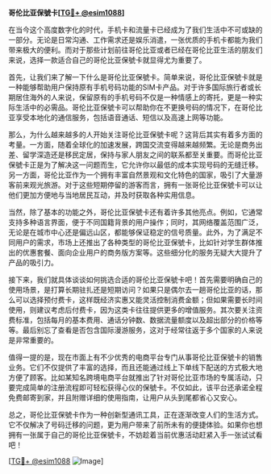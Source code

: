**哥伦比亚保號卡[[TG💪+ @esim1088](https://t.me/s/esim1088)]**

在当今这个高度数字化的时代，手机卡和流量卡已经成为了我们生活中不可或缺的一部分。无论是日常沟通、工作需求还是娱乐消遣，一张优质的手机卡都能为我们带来极大的便利。而对于那些计划前往哥伦比亚或者已经在哥伦比亚生活的朋友们来说，选择一款适合自己的哥伦比亚保號卡就显得尤为重要了。

首先，让我们来了解一下什么是哥伦比亚保號卡。简单来说，哥伦比亚保號卡就是一种能够帮助用户保持原有手机号码功能的SIM卡产品。对于许多国际旅行者或长期居住海外的人来说，保留原有的手机号码不仅是一种情感上的寄托，更是一种实际生活中的必需品。哥伦比亚保號卡可以帮助你在不更换号码的情况下，在哥伦比亚享受本地化的通信服务，包括语音通话、短信以及高速上网等功能。

那么，为什么越来越多的人开始关注哥伦比亚保號卡呢？这背后其实有着多方面的考量。一方面，随着全球化的加速发展，跨国交流变得越来越频繁。无论是商务出差、留学深造还是移民定居，保持与家人朋友之间的联系都至关重要。而哥伦比亚保號卡正是为了解决这一问题而生，它允许你以最低的成本实现号码的无缝迁移。另一方面，哥伦比亚作为一个拥有丰富自然景观和文化特色的国家，吸引了大量游客前来观光旅游。对于这些短期停留的游客而言，拥有一张哥伦比亚保號卡可以让他们更加方便地与当地居民互动，并及时获取各种实用信息。

当然，除了基本的功能之外，哥伦比亚保號卡还有着许多其他亮点。例如，它通常支持多种语言界面，便于不同国籍背景的用户操作；同时，其网络覆盖范围广泛，无论是在城市中心还是偏远山区，都能够保证稳定的信号质量。此外，为了满足不同用户的需求，市场上还推出了各种类型的哥伦比亚保號卡，比如针对学生群体推出的优惠套餐、面向企业用户的商务版方案等。这些细分化的服务无疑大大提升了产品的吸引力。

接下来，我们就具体谈谈如何挑选合适的哥伦比亚保號卡吧！首先需要明确自己的使用场景，是打算长期驻扎还是短期访问？如果只是偶尔去一趟哥伦比亚的话，那么可以选择预付费卡，这样既经济实惠又能灵活控制消费金额；但如果需要长时间使用，则建议考虑后付费卡，因为这类卡往往提供更多的增值服务。其次要关注资费标准，包括每月的基本费用、通话分钟数、数据流量额度以及超出部分的价格等等。最后别忘了查看是否包含国际漫游服务，这对于经常往返于多个国家的人来说是非常重要的。

值得一提的是，现在市面上有不少优秀的电商平台专门从事哥伦比亚保號卡的销售业务。它们不仅提供了丰富的选择，而且还能通过线上下单线下配送的方式极大地方便了顾客。比如某知名跨境电商平台就推出了针对哥伦比亚市场的专属活动，只要完成简单的注册流程即可轻松获得心仪的保號卡。不仅如此，该平台还承诺全程免费邮寄到家，并且附赠详细的使用指南，让用户从头到尾都省心又安心。

总之，哥伦比亚保號卡作为一种创新型通讯工具，正在逐渐改变人们的生活方式。它不仅解决了号码迁移的问题，更为用户带来了前所未有的便捷体验。如果你也想拥有一张属于自己的哥伦比亚保號卡，不妨趁着当前优惠活动赶紧入手一张试试看吧！

[[TG💪+ @esim1088](https://t.me/s/esim1088) ![Image](https://i.postimg.cc/4NQfJmqS/Snipaste-2025-05-13-00-14-12.png)]